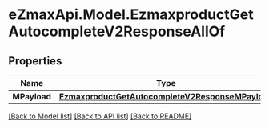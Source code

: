 
# eZmaxApi.Model.EzmaxproductGetAutocompleteV2ResponseAllOf

## Properties

Name | Type | Description | Notes
------------ | ------------- | ------------- | -------------
**MPayload** | [**EzmaxproductGetAutocompleteV2ResponseMPayload**](EzmaxproductGetAutocompleteV2ResponseMPayload.md) |  | 

[[Back to Model list]](../README.md#documentation-for-models)
[[Back to API list]](../README.md#documentation-for-api-endpoints)
[[Back to README]](../README.md)

